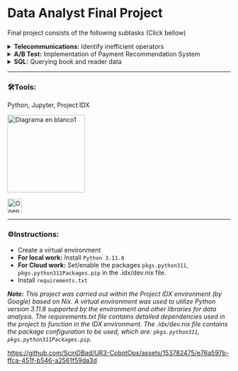 # Data Analyst Final Project
Final project consists of the following subtasks (Click bellow)

<details>
  <summary><b>Telecommunications:</b> Identify inefficient operators</summary><br>

  <b>Business Type:</b> Virtual Telephony Service<br>
  
  <b>Description</b><br>
  Identify inefficient operators based on dropped calls and long wait times for incoming calls, and low number of outgoing calls; so that supervisors can make decisions regarding staff training and management to improve operational efficiency and customer satisfaction.
  
  <b>Process</b><br>
  <img src="https://github.com/ScinDBad/DA_proyecto_final/assets/153782475/abe0622c-7976-4ea1-b6d0-1f0d6d13abd5" alt="Diagrama en blanco8" width="500"><br>
</details>


<details>
  <summary><b>A/B Test:</b> Implementation of Payment Recommendation System</summary><br>
  
  <b>Business Type:</b> International Online Store<br>
  
  <b>Description</b><br>
  To test changes related to the introduction of an improved recommendation system, observe the feasibility of implementing the new system, and its conversion of purchases within the next 14 days.
  
  <b>Process</b><br>
  <img src="https://github.com/ScinDBad/DA_proyecto_final/assets/153782475/07f48332-0d35-4092-a97b-5838d036541c" alt="Diagrama en blanco8" width="500"><br>
</details>

<details>
  <summary><b>SQL:</b> Querying book and reader data</summary><br>
  
  <b>Business Type:</b> Digital Library Application Development Startup<br>
  
  <b>Description</b><br>
  Connect to a database of books, publishers, authors, and customer ratings and book reviews to generate a value proposition for a new product (book purchase and digital reading application) based on descriptive statistics, trending authors, publishers, titles, and reviews.
  
  <b>Process</b><br>
  <img src="https://github.com/ScinDBad/DA_proyecto_final/assets/153782475/70b10f4a-3c5e-4262-b091-136041aa5c84" alt="Diagrama en blanco8" width="500"><br>
</details>

___

### 🛠️Tools:<br>
Python, Jupyter, Project IDX

<img src="https://github.com/ScinDBad/gamEda/assets/153782475/b44447b0-2286-4c64-889c-1944c1c7e51c" alt="Diagrama en blanco1" width="175"><br>

<a href="https://idx.google.com/import?url=https://github.com/ScinDBad/DA_proyecto_final">
<picture>
  <source media="(prefers-color-scheme: dark)" srcset="https://cdn.idx.dev/btn/open_dark_32@2x.png">
  <source media="(prefers-color-scheme: light)" srcset="https://cdn.idx.dev/btn/open_light_32@2x.png">
  <img height="32" alt="Open in IDX" src="https://cdn.idx.dev/btn/open_purple_32@2x.png">
</picture>
</a>

___
### ⚙️Instructions:
- Create a virtual environment
- __For local work:__ Install `Python 3.11.8`
- __For Cloud work:__ Set/enable the packages `pkgs.python311`, `pkgs.python311Packages.pip` in the .idx/dev.nix file.
- Install `requirements.txt`

_**Note:**
This project was carried out within the Project IDX environment (by Google) based on Nix.
A virtual environment was used to utilize Python version 3.11.8 supported by the environment and other libraries for data analysis.
The requirements.txt file contains detailed dependencies used in the project to function in the IDX environment.
The .idx/dev.nix file contains the package configuration to be used, which are: `pkgs.python311`, `pkgs.python311Packages.pip`._

https://github.com/ScinDBad/UR3-CobotOps/assets/153782475/e76a597b-ffca-451f-b546-a2561f59da3d
